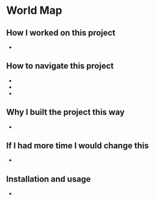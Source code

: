 # World Map

## How I worked on this project
-

## How to navigate this project

- []()
- []()
- []()

## Why I built the project this way

- 

## If I had more time I would change this

-
## Installation and usage

-
